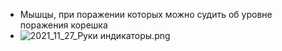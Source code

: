 - Мышцы, при поражении которых можно судить об уровне поражения корешка
- ![2021_11_27_Руки индикаторы.png](https://cdn.logseq.com/%2F90d07cd0-0c20-405f-b80f-bbc874a0823a80fc3909-fe95-41d8-adc3-39b289aa43402021_11_27_%D0%A0%D1%83%D0%BA%D0%B8%20%D0%B8%D0%BD%D0%B4%D0%B8%D0%BA%D0%B0%D1%82%D0%BE%D1%80%D1%8B.png?Expires=4791624046&Signature=ncDQqa1gTlSiTBkmBi8kT8SuFpB65kNbPi0uLEY43ZttWvwa5SqJ6c~NTB47FvdPLuLmsGp0CiH64j7Z2ojdCCaH4TqUlkqI4pubjU~TZIbUbtAOo71RNGAkwL05mYEfWXCX58a5HNRKZjG94kv6cZAOGDiFad7K74AUzy771gvNkMRVdLfaR0UG7uPRXXIp7MkPV-CqCtpg4PGiSQB0R-PMrR9LsDryPV4Uh3IdVcBlQYBASwzbgD8i6zWC1nenj9PKk8NJDOYuiINYGcI6RXfvoOfTXioCv0By0M~44dPyGSbfBj6aLpIBYHvFkyICcMAzywCCE0~ugAPnH7BUNQ__&Key-Pair-Id=APKAJE5CCD6X7MP6PTEA)